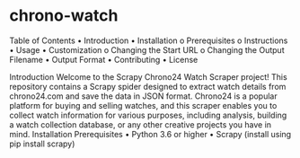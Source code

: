 # chrono-watch
Table of Contents
•	Introduction
•	Installation
  o	Prerequisites
  o	Instructions
•	Usage
•	Customization
  o	Changing the Start URL
  o	Changing the Output Filename
•	Output Format
•	Contributing
•	License

Introduction
Welcome to the Scrapy Chrono24 Watch Scraper project! This repository contains a Scrapy spider designed to extract watch details from chrono24.com and save the data in JSON format. Chrono24 is a popular platform for buying and selling watches, and this scraper enables you to collect watch information for various purposes, including analysis, building a watch collection database, or any other creative projects you have in mind.
Installation
Prerequisites
•	Python 3.6 or higher
•	Scrapy (install using pip install scrapy)

